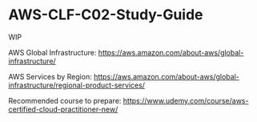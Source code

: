 # AWS-CLF-C02-Study-Guide
WIP

AWS Global Infrastructure:
https://aws.amazon.com/about-aws/global-infrastructure/ 

AWS Services by Region:
https://aws.amazon.com/about-aws/global-infrastructure/regional-product-services/ 


Recommended course to prepare:
https://www.udemy.com/course/aws-certified-cloud-practitioner-new/ 
